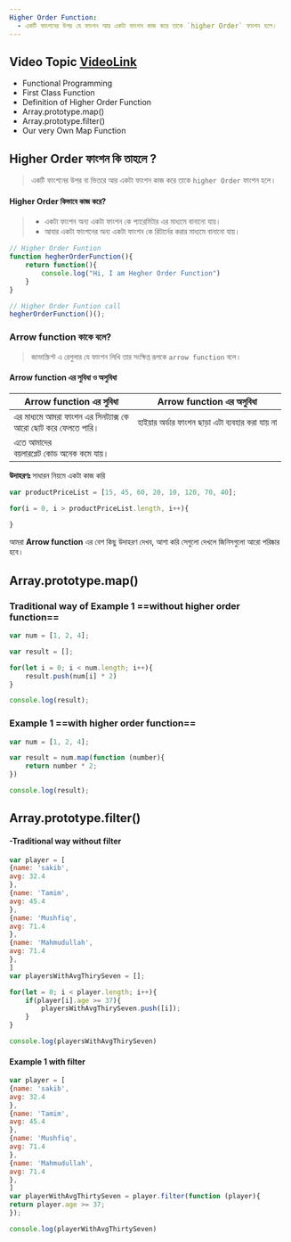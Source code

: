 ```yaml
---
Higher Order Function:
  - একটি ফাংশনের উপর যে ফাংশন আর একটা ফাংশন কাজ করে তাকে `higher Order` ফাংশন হলে।
---
```



## Video Topic [VideoLink](https://youtu.be/eKrSOaoNHPM)
- Functional Programming
- First Class Function
- Definition of Higher Order Function
- Array.prototype.map()
- Array.prototype.filter()
- Our very Own Map Function

## Higher Order ফাংশন কি তাহলে ?   

>একটি ফাংশনের উপর বা ভিতরে আর একটা ফাংশন কাজ করে তাকে `higher Order` ফাংশন হলে।

#### Higher Order কিভাবে কাজ করে?

> - একটা ফাংশন অন্য একটা ফাংশন কে প্যারেমিটার এর মাধ্যমে বানানো যায়।
> - আবার  একটা ফাংশনের অন্য একটা ফাংশন কে  রিটার্নের করার মাধ্যমে বানানো যায়।

```js
// Higher Order Funtion
function hegherOrderFunction(){
	return function(){
		console.log("Hi, I am Hegher Order Function")
	}
}

// Higher Order Funtion call
hegherOrderFunction()();

``` 


### **Arrow function** কাকে বলে?

> জাভাস্ক্রিপ্ট এ রেগুলার যে ফাংশন লিখি তার সংক্ষিপ্ত রূপকে `arrow function` বলে।


#### **Arrow function** এর সুবিধা ও অসুবিধা

| **Arrow function** এর সুবিধা                                      | **Arrow function** এর অসুবিধা                   |
| ----------------------------------------------------------------- | ----------------------------------------------- |
| এর মাধ্যমে আমরা ফাংশন এর সিনট্যাক্স কে<br>আরো ছোট করে ফেলতে পারি। | হাইয়ার অর্ডার ফাংশন ছাড়া এটা ব্যবহার করা যায় না |
| এতে আমাদের <br>বয়লারপ্লেট কোড অনেক কমে যায়।                       |                                                 |
**উদাহরণঃ**
সাধারন নিয়মে একটা কাজ করি
```js
var productPriceList = [15, 45, 60, 20, 10, 120, 70, 40];

for(i = 0, i > productPriceList.length, i++){ 
	
}
```

আমরা **Arrow function** এর বেশ কিছু উদাহরণ দেখব, আশা করি সেগুলো দেখলে জিনিসগুলো আরো পরিষ্কার হবে।



## Array.prototype.map()

### Traditional way of Example 1 ==without **higher** order function==
```js
var num = [1, 2, 4];

var result = [];

for(let i = 0; i < num.length; i++){
	result.push(num[i] * 2)
}

console.log(result);
```

### Example 1 ==with **higher** order function==

```js
var num = [1, 2, 4];

var result = num.map(function (number){
	return number * 2;
})

console.log(result);
```




## Array.prototype.filter()

#### -Traditional way without filter 
```js
var player = [
{name: 'sakib',
avg: 32.4
},
{name: 'Tamim',
avg: 45.4
},
{name: 'Mushfiq',
avg: 71.4
},
{name: 'Mahmudullah',
avg: 71.4
},
]
var playersWithAvgThirySeven = [];

for(let = 0; i < player.length; i++){
	if(player[i].age >= 37){
		playersWithAvgThirySeven.push([i]);
	}
}

console.log(playersWithAvgThirySeven)
```
#### Example 1 with filter
```js
var player = [
{name: 'sakib',
avg: 32.4
},
{name: 'Tamim',
avg: 45.4
},
{name: 'Mushfiq',
avg: 71.4
},
{name: 'Mahmudullah',
avg: 71.4
},
]
var playerWithAvgThirtySeven = player.filter(function (player){
return player.age >= 37;
});

console.log(playerWithAvgThirtySeven)
```